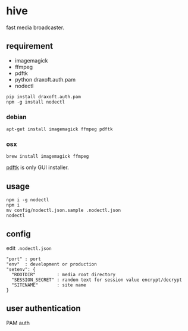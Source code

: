 # hive

  fast media broadcaster.

## requirement

* imagemagick
* ffmpeg
* pdftk
* python draxoft.auth.pam
* nodectl

```
pip install draxoft.auth.pam
npm -g install nodectl
```

### debian

```
apt-get install imagemagick ffmpeg pdftk
```

### osx
```
brew install imagemagick ffmpeg
```

[pdftk](http://www.pdflabs.com/tools/pdftk-the-pdf-toolkit/) is only GUI installer.


## usage

```
npm i -g nodectl
npm i
mv config/nodectl.json.sample .nodectl.json
nodectl
```

## config

edit `.nodectl.json`

```
"port" : port
"env"  : development or production
"setenv": {
  "ROOTDIR"        : media root directory
  "SESSION_SECRET" : random text for session value encrypt/decrypt
  "SITENAME"       : site name
}
```

## user authentication

PAM auth
